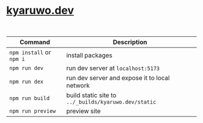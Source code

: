 # [kyaruwo.dev](https://kyaruwo.dev/)

<br />

| Command                  | Description                                          |
| ------------------------ | ---------------------------------------------------- |
| `npm install` or `npm i` | install packages                                     |
| `npm run dev`            | run dev server at `localhost:5173`                   |
| `npm run dex`            | run dev server and expose it to local network        |
| `npm run build`          | build static site to `../_builds/kyaruwo.dev/static` |
| `npm run preview`        | preview site                                         |

<br />
